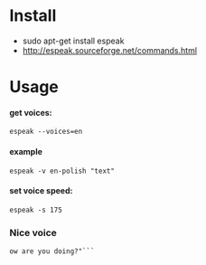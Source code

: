 
# Install
- sudo apt-get install espeak
- http://espeak.sourceforge.net/commands.html

# Usage
#### get voices:
```espeak --voices=en```

#### example
```espeak -v en-polish "text"```

#### set voice speed: 
```espeak -s 175```

### Nice voice
```espeak -v en-scottish "Hello mister X, h
ow are you doing?"```
